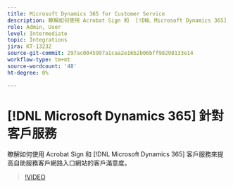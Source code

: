 ```yaml
---
title: Microsoft Dynamics 365 for Customer Service
description: 瞭解如何使用 Acrobat Sign 和  [!DNL Microsoft Dynamics 365]  Customer Service 來提高自助服務客戶網路入口網站的客戶滿意度
role: Admin, User
level: Intermediate
topic: Integrations
jira: KT-13232
source-git-commit: 297ac0045997a1caa2e16b2b06bff98298133e14
workflow-type: tm+mt
source-wordcount: '48'
ht-degree: 0%

---
```


# [!DNL Microsoft Dynamics 365] 針對客戶服務

瞭解如何使用 Acrobat Sign 和 [!DNL Microsoft Dynamics 365] 客戶服務來提高自助服務客戶網路入口網站的客戶滿意度。

>[!VIDEO](https://video.tv.adobe.com/v/3422046?quality=12&learn=on&hidetitle=true)
